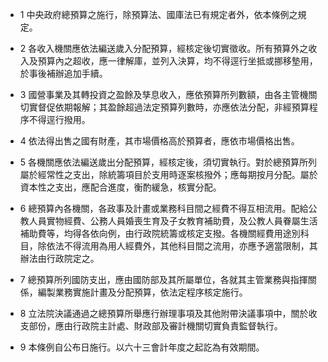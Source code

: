 * 1 中央政府總預算之施行，除預算法、國庫法已有規定者外，依本條例之規定。

* 2 各收入機關應依法編送歲入分配預算，經核定後切實徵收。所有預算外之收入及預算內之超收，應一律解庫，並列入決算，均不得逕行坐抵或挪移墊用，於事後補辦追加手續。

* 3 國營事業及其轉投資之盈餘及孳息收入，應依預算所列數額，由各主管機關切實督促依期報解；其盈餘超過法定預算列數時，亦應依法分配，非經預算程序不得逕行撥用。

* 4 依法得出售之國有財產，其市場價格高於預算者，應依市場價格出售。

* 5 各機關應依法編送歲出分配預算，經核定後，須切實執行。對於總預算所列屬於經常性之支出，除統籌項目於支用時逐案核撥外；應每期按月分配。屬於資本性之支出，應配合進度，衡酌緩急，核實分配。

* 6 總預算內各機關，各政事及計畫或業務科目間之經費不得互相流用。配給公教人員實物經費、公務人員婚喪生育及子女教育補助費，及公教人員眷屬生活補助費等，均得各依向例，由行政院統籌或核定支撥。各機關經費用途別科目，除依法不得流用為用人經費外，其他科目間之流用，亦應予適當限制，其辦法由行政院定之。

* 7 總預算所列國防支出，應由國防部及其所屬單位，各就其主管業務與指揮關係，編製業務實施計畫及分配預算，依法定程序核定施行。

* 8 立法院決議通過之總預算所舉應行辦理事項及其他附帶決議事項中，關於收支部份，應由行政院主計處、財政部及審計機關切實負責監督執行。

* 9 本條例自公布日施行。以六十三會計年度之起訖為有效期間。

